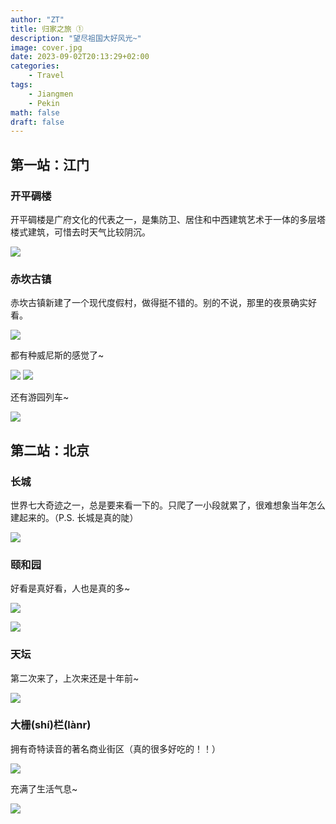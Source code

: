 ```yaml
---
author: "ZT"
title: 归家之旅 ①
description: "望尽祖国大好风光~"
image: cover.jpg
date: 2023-09-02T20:13:29+02:00
categories:
    - Travel
tags:
    - Jiangmen
    - Pekin
math: false
draft: false
---
```




## 第一站：江门 

### 开平碉楼

开平碉楼是广府文化的代表之一，是集防卫、居住和中西建筑艺术于一体的多层塔楼式建筑，可惜去时天气比较阴沉。

![](kaiping1.jpg) 

### 赤坎古镇

赤坎古镇新建了一个现代度假村，做得挺不错的。别的不说，那里的夜景确实好看。

![](chikan3.jpg)

都有种威尼斯的感觉了~

![](chikan1.jpg) ![](chikan2.jpg)

还有游园列车~

![](chikan4.jpg)

## 第二站：北京

### 长城

世界七大奇迹之一，总是要来看一下的。只爬了一小段就累了，很难想象当年怎么建起来的。（P.S. 长城是真的陡）

![](changcheng.jpg)

### 颐和园

好看是真好看，人也是真的多~

![](yiheyuan.jpg)

![](yiheyuan2.jpg)

### 天坛

第二次来了，上次来还是十年前~

![](tiantan.jpg)

### 大栅(shí)栏(lànr)

拥有奇特读音的著名商业街区（真的很多好吃的！！）

![](dashilanr2.jpg) 

充满了生活气息~

![](dashilanr1.jpg)
